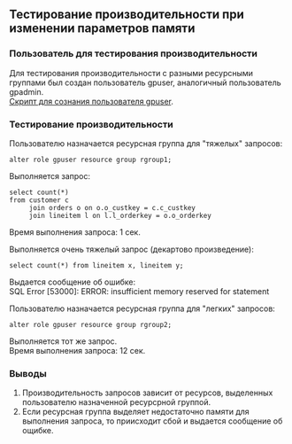 ## Тестирование производительности при изменении параметров памяти ##   

### Пользователь для тестирования производительности ###
Для тестирования производительности с разными ресурсными группами был создан пользователь gpuser, аналогичный пользователь gpadmin.   
[Скрипт для сознания пользователя gpuser](gpuser.sql).
   
### Тестирование производительности ###   
Пользователю назначается ресурсная группа для "тяжелых" запросов:   
```
alter role gpuser resource group rgroup1;
```
Выполняется запрос:
```
select count(*)
from customer c 
     join orders o on o.o_custkey = c.c_custkey
     join lineitem l on l.l_orderkey = o.o_orderkey
```
Время выполнения запроса: 1 сек.

Выполняется очень тяжелый запрос (декартово произведение):
```
select count(*) from lineitem x, lineitem y;
```
Выдается сообщение об ошибке:   
SQL Error [53000]: ERROR: insufficient memory reserved for statement   
                      
Пользователю назначается ресурсная группа для "легких" запросов:
```
alter role gpuser resource group rgroup2;
```
Выполняется тот же запрос.   
Время выполнения запроса: 12 сек.   
      
### Выводы ###
1. Производительность запросов зависит от ресурсов, выделенных пользователю назначенной ресурсрной группой.
2. Если ресурсная группа выделяет недостаточно памяти для выполнения запроса, то приисходит сбой и выдается сообщение об ощибке.
